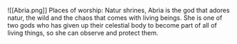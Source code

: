 ![[Abria.png]]
Places of worship: Natur shrines, 
Abria is the god that adores natur, the wild and the chaos that comes with living beings. 
She is one of two gods who has given up their celestial body to become part of all of living things, so she can observe and protect them.
